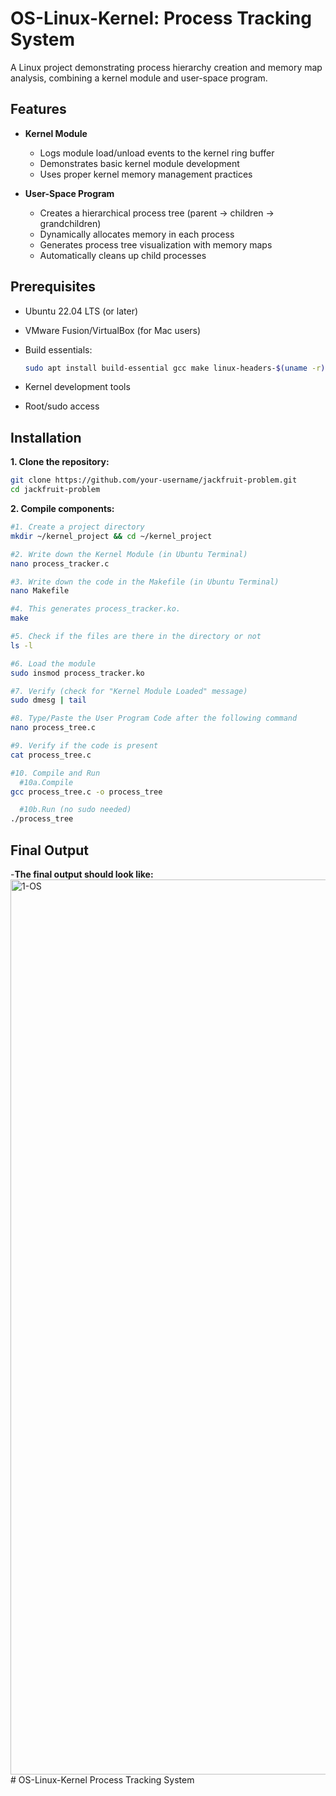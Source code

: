 # OS-Linux-Kernel: Process Tracking System

A Linux project demonstrating process hierarchy creation and memory map analysis, combining a kernel module and user-space program.

## Features

- **Kernel Module**
  - Logs module load/unload events to the kernel ring buffer
  - Demonstrates basic kernel module development
  - Uses proper kernel memory management practices

- **User-Space Program**
  - Creates a hierarchical process tree (parent → children → grandchildren)
  - Dynamically allocates memory in each process
  - Generates process tree visualization with memory maps
  - Automatically cleans up child processes

## Prerequisites

- Ubuntu 22.04 LTS (or later)
- VMware Fusion/VirtualBox (for Mac users)
- Build essentials:
  ```bash
  sudo apt install build-essential gcc make linux-headers-$(uname -r)
  ```

- Kernel development tools
- Root/sudo access

## Installation
**1. Clone the repository:**
```bash
git clone https://github.com/your-username/jackfruit-problem.git
cd jackfruit-problem
```
**2. Compile components:**
```bash
#1. Create a project directory
mkdir ~/kernel_project && cd ~/kernel_project
```

```bash
#2. Write down the Kernel Module (in Ubuntu Terminal)
nano process_tracker.c
```

```bash
#3. Write down the code in the Makefile (in Ubuntu Terminal)
nano Makefile
```

```bash
#4. This generates process_tracker.ko.
make
```

```bash
#5. Check if the files are there in the directory or not
ls -l
```

```bash
#6. Load the module
sudo insmod process_tracker.ko
```

```bash
#7. Verify (check for "Kernel Module Loaded" message)
sudo dmesg | tail
```

```bash
#8. Type/Paste the User Program Code after the following command
nano process_tree.c
```

```bash
#9. Verify if the code is present
cat process_tree.c
```
```bash
#10. Compile and Run
  #10a.Compile
gcc process_tree.c -o process_tree

  #10b.Run (no sudo needed)
./process_tree
```
## Final Output
-**The final output should look like:**
<img width="1432" alt="1-OS" src="https://github.com/user-attachments/assets/ee06c424-a23a-4396-8b91-c89b713d6ff8" /># OS-Linux-Kernel Process Tracking System

